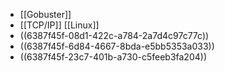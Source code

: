 - [[Gobuster]]
- [[TCP/IP]] [[Linux]]
- ((6387f45f-08d1-422c-a784-2a7d4c97c77c))
- ((6387f45f-6d84-4667-8bda-e5bb5353a033))
- ((6387f45f-23c7-401b-a730-c5feeb3fa204))
